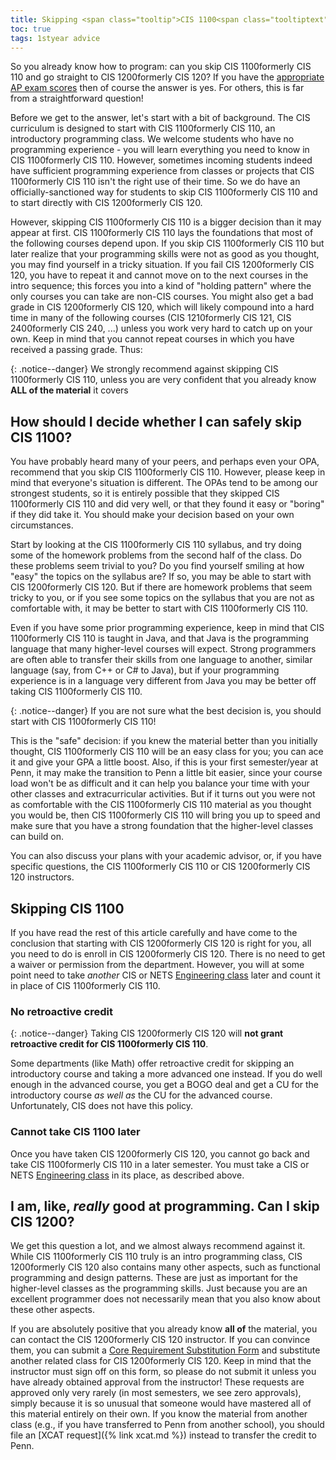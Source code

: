 ```yaml
---
title: Skipping <span class="tooltip">CIS 1100<span class="tooltiptext">formerly CIS 110</span></span>
toc: true
tags: 1styear advice
---
```


So you already know how to program: can you skip <span class="tooltip">CIS 1100<span class="tooltiptext">formerly CIS 110</span></span> and go straight to <span class="tooltip">CIS 1200<span class="tooltiptext">formerly CIS 120</span></span>? If you have the [appropriate AP exam scores](https://admissions.upenn.edu/how-to-apply/first-year-applicants/pre-college-credits) then of course the answer is yes. For others, this is far from a straightforward question!

Before we get to the answer, let's start with a bit of background. The CIS curriculum is designed to start with <span class="tooltip">CIS 1100<span class="tooltiptext">formerly CIS 110</span></span>,
an introductory programming class. We welcome students who have no programming experience - you will learn everything you need to know in <span class="tooltip">CIS 1100<span class="tooltiptext">formerly CIS 110</span></span>. However, sometimes incoming students indeed have sufficient programming experience from classes or projects that <span class="tooltip">CIS 1100<span class="tooltiptext">formerly CIS 110</span></span> isn't the right use of their time. So we do have an officially-sanctioned way for students to skip <span class="tooltip">CIS 1100<span class="tooltiptext">formerly CIS 110</span></span> and to start directly with <span class="tooltip">CIS 1200<span class="tooltiptext">formerly CIS 120</span></span>.

However, skipping <span class="tooltip">CIS 1100<span class="tooltiptext">formerly CIS 110</span></span> is a bigger decision than it may appear at first. <span class="tooltip">CIS 1100<span class="tooltiptext">formerly CIS 110</span></span> lays the foundations that most of the 
following courses depend upon. If you skip <span class="tooltip">CIS 1100<span class="tooltiptext">formerly CIS 110</span></span> but later realize that your programming skills were not as good as you
thought, you may find yourself in a tricky situation. If you fail <span class="tooltip">CIS 1200<span class="tooltiptext">formerly CIS 120</span></span>, you have to repeat it and cannot move on to the
next courses in the intro sequence; this forces you into a kind of "holding pattern" where the only courses you
can take are non-CIS courses. You might also get a bad grade in <span class="tooltip">CIS 1200<span class="tooltiptext">formerly CIS 120</span></span>, which will likely compound into
a hard time in many of the following courses (<span class="tooltip">CIS 1210<span class="tooltiptext">formerly CIS 121</span></span>, <span class="tooltip">CIS 2400<span class="tooltiptext">formerly CIS 240</span></span>, ...) unless you work very hard to catch up on your
own. Keep in mind that you cannot repeat courses in which you have received a passing grade. Thus:

{: .notice--danger}
We strongly recommend against skipping <span class="tooltip">CIS 1100<span class="tooltiptext">formerly CIS 110</span></span>, unless you are very confident that you already know **ALL
of the material** it covers

## How should I decide whether I can safely skip CIS 1100?

You have probably heard many of your peers, and perhaps even your OPA, recommend that you skip <span class="tooltip">CIS 1100<span class="tooltiptext">formerly CIS 110</span></span>. However, please keep
in mind that everyone's situation is different. The OPAs tend to be among our strongest students, so it is entirely possible
that they skipped <span class="tooltip">CIS 1100<span class="tooltiptext">formerly CIS 110</span></span> and did very well, or that they found it easy or "boring" if they did take it. You should make your decision based 
on your own circumstances.

Start by looking at the <span class="tooltip">CIS 1100<span class="tooltiptext">formerly CIS 110</span></span> syllabus, and try doing some of the homework problems from the second half of the class.
Do these problems seem trivial to you? Do you find yourself smiling at how "easy" the topics on the syllabus are?
If so, you may be able to start with <span class="tooltip">CIS 1200<span class="tooltiptext">formerly CIS 120</span></span>. But if there are homework problems that seem tricky to you, or if you
see some topics on the syllabus that you are not as comfortable with, it may be better to start with <span class="tooltip">CIS 1100<span class="tooltiptext">formerly CIS 110</span></span>.

Even if you have some prior programming experience, keep in mind that <span class="tooltip">CIS 1100<span class="tooltiptext">formerly CIS 110</span></span> is taught in Java, and that Java is the 
programming language that many higher-level courses will expect. Strong programmers are often able to transfer their 
skills from one language to another, similar language (say, from C++ or C# to Java), but if your programming experience 
is in a language very different from Java you may be better off taking <span class="tooltip">CIS 1100<span class="tooltiptext">formerly CIS 110</span></span>.

{: .notice--danger}
If you are not sure what the best decision is, you should start with <span class="tooltip">CIS 1100<span class="tooltiptext">formerly CIS 110</span></span>!

This is the "safe" decision: if you knew the material better than you initially thought, <span class="tooltip">CIS 1100<span class="tooltiptext">formerly CIS 110</span></span> will be an easy class for you; you can ace it 
and give your GPA a little boost. Also, if this is your first semester/year at Penn, it may make the transition to Penn a little bit 
easier, since your course load won't be as difficult and it can help you balance your time with your other classes and 
extracurricular activities. But if it turns out you were not as comfortable with the <span class="tooltip">CIS 1100<span class="tooltiptext">formerly CIS 110</span></span> material as you thought you would be, then <span class="tooltip">CIS 1100<span class="tooltiptext">formerly CIS 110</span></span> will 
bring you up to speed and make sure that you have a strong foundation that the higher-level classes can build on.

You can also discuss your plans with your academic advisor, or, if you have specific questions, the <span class="tooltip">CIS 1100<span class="tooltiptext">formerly CIS 110</span></span> or <span class="tooltip">CIS 1200<span class="tooltiptext">formerly CIS 120</span></span> instructors.

## Skipping CIS 1100

If you have read the rest of this article carefully and have come to the conclusion that starting with <span class="tooltip">CIS 1200<span class="tooltiptext">formerly CIS 120</span></span> is right
for you, all you need to do is enroll in <span class="tooltip">CIS 1200<span class="tooltiptext">formerly CIS 120</span></span>. There is no need to get a waiver or permission from the department.
However, you will at some point need to take _another_ CIS or NETS [Engineering class](https://ugrad.seas.upenn.edu/student-handbook/courses-requirements/engineering-courses/) later and count it in place of <span class="tooltip">CIS 1100<span class="tooltiptext">formerly CIS 110</span></span>.

### No retroactive credit

{: .notice--danger}
Taking <span class="tooltip">CIS 1200<span class="tooltiptext">formerly CIS 120</span></span> will **not grant retroactive credit for <span class="tooltip">CIS 1100<span class="tooltiptext">formerly CIS 110</span></span>**.

Some departments (like Math) offer retroactive credit for skipping an introductory course and taking a more advanced one instead. If you do well enough in the advanced course, you get a BOGO deal and get a CU for the introductory course _as well as_ the CU for the advanced course. Unfortunately, CIS does not have this policy. 

### Cannot take CIS 1100 later

Once you have taken <span class="tooltip">CIS 1200<span class="tooltiptext">formerly CIS 120</span></span>, you cannot go back and take <span class="tooltip">CIS 1100<span class="tooltiptext">formerly CIS 110</span></span> in a later semester. You must take a CIS or NETS [Engineering class](https://ugrad.seas.upenn.edu/student-handbook/courses-requirements/engineering-courses/)
in its place, as described above.

## I am, like, *really* good at programming. Can I skip CIS 1200?

We get this question a lot, and we almost always recommend against it. While <span class="tooltip">CIS 1100<span class="tooltiptext">formerly CIS 110</span></span> truly is an intro programming class,
<span class="tooltip">CIS 1200<span class="tooltiptext">formerly CIS 120</span></span> also contains many other aspects, such as functional programming and design patterns. These are just as important 
for the higher-level classes as the programming skills. Just because you are an excellent programmer does not 
necessarily mean that you also know about these other aspects.

If you are absolutely positive that you already know **all of** 
the material, you can contact the <span class="tooltip">CIS 1200<span class="tooltiptext">formerly CIS 120</span></span> instructor. If you can convince them, you can submit a [Core 
Requirement Substitution Form]({{page.links.cis_course_sub_form}}) and substitute another related class for <span class="tooltip">CIS 1200<span class="tooltiptext">formerly CIS 120</span></span>. Keep in mind that the instructor must sign
off on this form, so please do not submit it unless you have already obtained approval from the instructor! These requests are 
approved only very rarely (in most semesters, we see zero approvals), simply because it is so unusual that someone 
would have mastered all of this material entirely on their own. If you know the material from another class (e.g., 
if you have transferred to Penn from another school), you should file an 
[XCAT request]({% link xcat.md %}) instead to transfer the credit to Penn.
